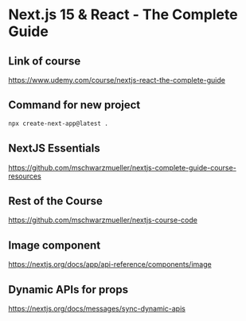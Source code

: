 # Next.js 15 & React - The Complete Guide

## Link of course

https://www.udemy.com/course/nextjs-react-the-complete-guide

## Command for new project

```bash
npx create-next-app@latest .
```

## NextJS Essentials

<https://github.com/mschwarzmueller/nextjs-complete-guide-course-resources>

## Rest of the Course

<https://github.com/mschwarzmueller/nextjs-course-code>

## Image component

<https://nextjs.org/docs/app/api-reference/components/image>

## Dynamic APIs for props

<https://nextjs.org/docs/messages/sync-dynamic-apis>

